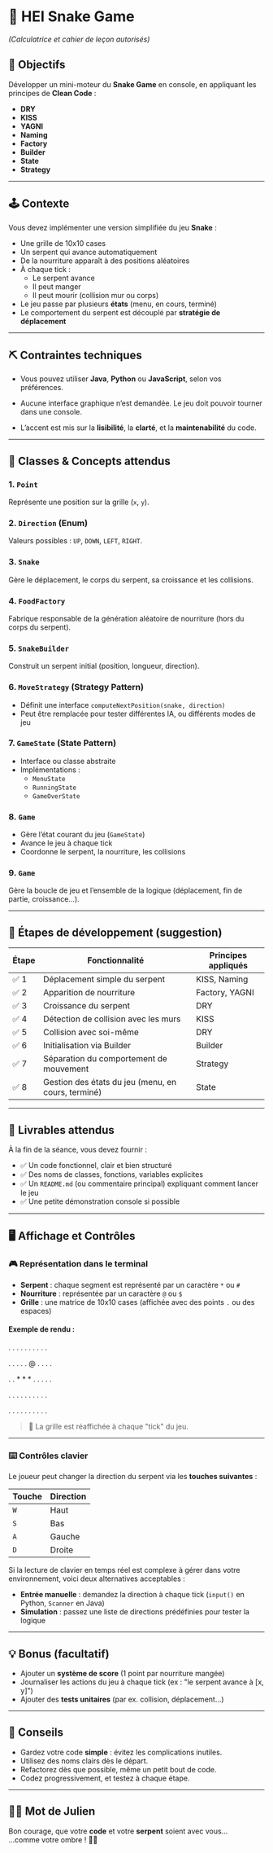 # 🐍 HEI Snake Game

_(Calculatrice et cahier de leçon autorisés)_

## 🎯 Objectifs

Développer un mini-moteur du **Snake Game** en console, en appliquant les
principes de **Clean Code** :

- **DRY**
- **KISS**
- **YAGNI**
- **Naming**
- **Factory**
- **Builder**
- **State**
- **Strategy**

---

## 🕹️ Contexte

Vous devez implémenter une version simplifiée du jeu **Snake** :

- Une grille de 10x10 cases
- Un serpent qui avance automatiquement
- De la nourriture apparaît à des positions aléatoires
- À chaque tick :
  - Le serpent avance
  - Il peut manger
  - Il peut mourir (collision mur ou corps)
- Le jeu passe par plusieurs **états** (menu, en cours, terminé)
- Le comportement du serpent est découplé par **stratégie de déplacement**

---

## ⛏️ Contraintes techniques

- Vous pouvez utiliser **Java**, **Python** ou **JavaScript**, selon vos
  préférences.

- Aucune interface graphique n’est demandée. Le jeu doit pouvoir tourner dans
  une console.

- L’accent est mis sur la **lisibilité**, la **clarté**, et la
  **maintenabilité** du code.

---

## 🧱 Classes & Concepts attendus

### 1. `Point`

Représente une position sur la grille (`x`, `y`).

### 2. `Direction` (Enum)

Valeurs possibles : `UP`, `DOWN`, `LEFT`, `RIGHT`.

### 3. `Snake`

Gère le déplacement, le corps du serpent, sa croissance et les collisions.

### 4. `FoodFactory`

Fabrique responsable de la génération aléatoire de nourriture (hors du corps du
serpent).

### 5. `SnakeBuilder`

Construit un serpent initial (position, longueur, direction).

### 6. `MoveStrategy` (Strategy Pattern)

- Définit une interface `computeNextPosition(snake, direction)`
- Peut être remplacée pour tester différentes IA, ou différents modes de jeu

### 7. `GameState` (State Pattern)

- Interface ou classe abstraite
- Implémentations :
  - `MenuState`
  - `RunningState`
  - `GameOverState`

### 8. `Game`

- Gère l’état courant du jeu (`GameState`)
- Avance le jeu à chaque tick
- Coordonne le serpent, la nourriture, les collisions

### 9. `Game`

Gère la boucle de jeu et l’ensemble de la logique (déplacement, fin de partie,
croissance...).

---

## 🧪 Étapes de développement (suggestion)

| Étape | Fonctionnalité                                     | Principes appliqués |
| ----- | -------------------------------------------------- | ------------------- |
| ✅ 1  | Déplacement simple du serpent                      | KISS, Naming        |
| ✅ 2  | Apparition de nourriture                           | Factory, YAGNI      |
| ✅ 3  | Croissance du serpent                              | DRY                 |
| ✅ 4  | Détection de collision avec les murs               | KISS                |
| ✅ 5  | Collision avec soi-même                            | DRY                 |
| ✅ 6  | Initialisation via Builder                         | Builder             |
| ✅ 7  | Séparation du comportement de mouvement            | Strategy            |
| ✅ 8  | Gestion des états du jeu (menu, en cours, terminé) | State               |

---

## 📝 Livrables attendus

À la fin de la séance, vous devez fournir :

- ✅ Un code fonctionnel, clair et bien structuré
- ✅ Des noms de classes, fonctions, variables explicites
- ✅ Un `README.md` (ou commentaire principal) expliquant comment lancer le jeu
- ✅ Une petite démonstration console si possible

---

## 🖥️ Affichage et Contrôles

### 🎮 Représentation dans le terminal

- **Serpent** : chaque segment est représenté par un caractère `*` ou `#`
- **Nourriture** : représentée par un caractère `@` ou `$`
- **Grille** : une matrice de 10x10 cases (affichée avec des points `.` ou des
  espaces)

#### Exemple de rendu :

. . . . . . . . . .

. . . . . @ . . . .

. . * * * . . . . .

. . . . . . . . . .

. . . . . . . . . .

> 🔁 La grille est réaffichée à chaque "tick" du jeu.

---

### ⌨️ Contrôles clavier

Le joueur peut changer la direction du serpent via les **touches suivantes** :

| Touche | Direction |
| ------ | --------- |
| `W`    | Haut      |
| `S`    | Bas       |
| `A`    | Gauche    |
| `D`    | Droite    |

Si la lecture de clavier en temps réel est complexe à gérer dans votre
environnement, voici deux alternatives acceptables :

- **Entrée manuelle** : demandez la direction à chaque tick (`input()` en
  Python, `Scanner` en Java)
- **Simulation** : passez une liste de directions prédéfinies pour tester la
  logique

---

## 💡 Bonus (facultatif)

- Ajouter un **système de score** (1 point par nourriture mangée)
- Journaliser les actions du jeu à chaque tick (ex : "le serpent avance à [x,
  y]")
- Ajouter des **tests unitaires** (par ex. collision, déplacement…)

---

## 📌 Conseils

- Gardez votre code **simple** : évitez les complications inutiles.
- Utilisez des noms clairs dès le départ.
- Refactorez dès que possible, même un petit bout de code.
- Codez progressivement, et testez à chaque étape.

---

## 🧘‍♂️ Mot de Julien

Bon courage, que votre **code** et votre **serpent** soient avec vous…\
…comme votre ombre ! 🚀🐍
